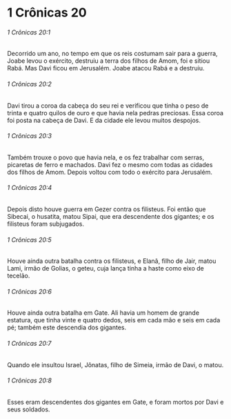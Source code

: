 # 1 Crônicas 20

###### 1 Crônicas 20:1

Decorrido um ano, no tempo em que os reis costumam sair para a guerra, Joabe levou o exército, destruiu a terra dos filhos de Amom, foi e sitiou Rabá. Mas Davi ficou em Jerusalém. Joabe atacou Rabá e a destruiu.

###### 1 Crônicas 20:2

Davi tirou a coroa da cabeça do seu rei e verificou que tinha o peso de trinta e quatro quilos de ouro e que havia nela pedras preciosas. Essa coroa foi posta na cabeça de Davi. E da cidade ele levou muitos despojos.

###### 1 Crônicas 20:3

Também trouxe o povo que havia nela, e os fez trabalhar com serras, picaretas de ferro e machados. Davi fez o mesmo com todas as cidades dos filhos de Amom. Depois voltou com todo o exército para Jerusalém.

###### 1 Crônicas 20:4

Depois disto houve guerra em Gezer contra os filisteus. Foi então que Sibecai, o husatita, matou Sipai, que era descendente dos gigantes; e os filisteus foram subjugados.

###### 1 Crônicas 20:5

Houve ainda outra batalha contra os filisteus, e Elanã, filho de Jair, matou Lami, irmão de Golias, o geteu, cuja lança tinha a haste como eixo de tecelão.

###### 1 Crônicas 20:6

Houve ainda outra batalha em Gate. Ali havia um homem de grande estatura, que tinha vinte e quatro dedos, seis em cada mão e seis em cada pé; também este descendia dos gigantes.

###### 1 Crônicas 20:7

Quando ele insultou Israel, Jônatas, filho de Simeia, irmão de Davi, o matou.

###### 1 Crônicas 20:8

Esses eram descendentes dos gigantes em Gate, e foram mortos por Davi e seus soldados.

